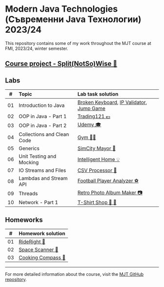 # Modern Java Technologies (Съвременни Java Технологии) 2023/24
 This repository contains some of my work throughout the MJT course at FMI, 2023/24, winter semester.

## [Course project - Split(NotSo)Wise 💸](https://github.com/StefanShivarov/splitwise-mjt-project)

## Labs
| # | Topic | Lab task solution |
| - | :---- | :---------------- |
| 01 | Introduction to Java | [Broken Keyboard](https://github.com/StefanShivarov/modern-java-technologies-course-fmi/tree/main/01.%20Introduction%20to%20Java/BrokenKeyboard), [IP Validator](https://github.com/StefanShivarov/modern-java-technologies-course-fmi/tree/main/01.%20Introduction%20to%20Java/IPValidator), [Jump Game](https://github.com/StefanShivarov/modern-java-technologies-course-fmi/tree/main/01.%20Introduction%20to%20Java/JumpGame) |
| 02 | OOP in Java - Part 1 | [Trading121 💶](https://github.com/StefanShivarov/modern-java-technologies-course-fmi/tree/main/02.%20OOP%20in%20Java%20-%20Part%201/Trading121) |
| 03 | OOP in Java - Part 2 | [Udemy 🎓](https://github.com/StefanShivarov/modern-java-technologies-course-fmi/tree/main/03.%20OOP%20in%20Java%20-%20Part%202/Lab03_Udemy) |
| 04 | Collections and Clean Code | [Gym 🏋️‍♂️](https://github.com/StefanShivarov/modern-java-technologies-course-fmi/tree/main/04.%20Collections%20and%20Clean%20Code/Lab04%20-%20Gym) |
| 05 | Generics | [SimCity Mayor 🌇](https://github.com/StefanShivarov/modern-java-technologies-course-fmi/tree/main/05.%20Generics/Lab%2005%20-%20SimCity%20Mayor) |
| 06 | Unit Testing and Mocking | [Intelligent Home 💡](https://github.com/StefanShivarov/modern-java-technologies-course-fmi/tree/main/06.%20Unit%20Testing%20and%20Mocking/Lab%2006%20-%20Intelligent%20Home) |
| 07 | IO Streams and Files | [CSV Processor 📃](https://github.com/StefanShivarov/modern-java-technologies-course-fmi/tree/main/07.%20IO%20Streams%20and%20Files/Lab%2007%20-%20CSV%20Processor) |
| 08 | Lambdas and Stream API | [Football Player Analyzer ⚽](https://github.com/StefanShivarov/modern-java-technologies-course-fmi/tree/main/08.%20Lambdas%20and%20Stream%20API/Lab%2008%20-%20Football%20Player%20Analyzer) |
| 09 | Threads | [Retro Photo Album Maker 📷](https://github.com/StefanShivarov/modern-java-technologies-course-fmi/tree/main/09.%20Threads/Lab%2009%20-%20Retro%20Photo%20Album%20Maker) |
| 10 | Network - Part 1 | [T-Shirt Shop 👕 🏬](https://github.com/StefanShivarov/modern-java-technologies-course-fmi/tree/main/10.%20Network%20-%20Part%201/T-Shirt%20Shop) |

## Homeworks
| # | Homework solution |
| - | :---------------- |
| 01 | [RideRight 🚏](https://github.com/StefanShivarov/modern-java-technologies-course-fmi/tree/main/Homeworks/Homework%201/RideRight) |
| 02 | [Space Scanner 🚀](https://github.com/StefanShivarov/modern-java-technologies-course-fmi/tree/main/Homeworks/Homework%202/Space%20Scanner) |
| 03 | [Cooking Compass 🍝](https://github.com/StefanShivarov/modern-java-technologies-course-fmi/tree/main/Homeworks/Homework%203/Cooking%20Compass) |

---
 For more detailed information about the course, visit the [MJT GitHub repository](https://github.com/fmi/java-course).
